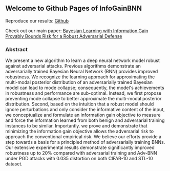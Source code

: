 ## Welcome to Github Pages of InfoGainBNN

Reproduce our results: [Github](https://github.com/InfoGainBNN/InfoGainBNN.github.io)

Check out our main paper: [Bayesian Learning with Information Gain Provably Bounds Risk for a Robust Adversarial Defense](https://proceedings.mlr.press/v162/doan22a/doan22a.pdf)


### Abstract

We present a new algorithm to learn a deep neural network model robust against adversarial attacks. Previous algorithms demonstrate an adversarially trained Bayesian Neural Network (BNN) provides improved robustness. We recognize the learning approach for approximating the multi-modal posterior distribution of an adversarially trained Bayesian model can lead to mode collapse; consequently, the model's achievements in robustness and performance are sub-optimal. Instead, we first propose preventing mode collapse to better approximate the multi-modal posterior distribution. Second, based on the intuition that a robust model should ignore perturbations and only consider the informative content of the input, we conceptualize and formulate an information gain objective to measure and force the information learned from both benign and adversarial training instances to be similar. Importantly. we prove and demonstrate that minimizing the information gain objective allows the adversarial risk to approach the conventional empirical risk. We believe our efforts provide a step towards a basis for a principled method of adversarially training BNNs. Our extensive experimental results demonstrate significantly improved robustness up to 20% compared with adversarial training and Adv-BNN under PGD attacks with 0.035 distortion on both CIFAR-10 and STL-10 dataset.
